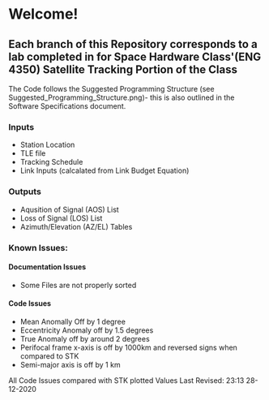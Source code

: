 # Welcome!
## Each branch of this Repository corresponds to a lab completed in for Space Hardware Class'(ENG 4350) Satellite Tracking Portion of the Class

The Code follows the Suggested Programming Structure (see Suggested_Programming_Structure.png)- this is also outlined in the Software Specifications document.

### Inputs
- Station Location
- TLE file
- Tracking Schedule
- Link Inputs (calcalated from Link Budget Equation)

### Outputs 
- Aqusition of Signal (AOS) List
- Loss of Signal (LOS) List
- Azimuth/Elevation (AZ/EL) Tables

### Known Issues:
#### Documentation Issues
- Some Files are not properly sorted
#### Code Issues
- Mean Anomally Off by 1 degree 
- Eccentricity Anomaly off by 1.5 degrees
- True Anomaly off by around 2 degrees
- Perifocal frame x-axis is off by 1000km and reversed signs when compared to STK
- Semi-major axis is off by 1 km

All Code Issues compared with STK plotted Values
Last Revised: 23:13 28-12-2020 
